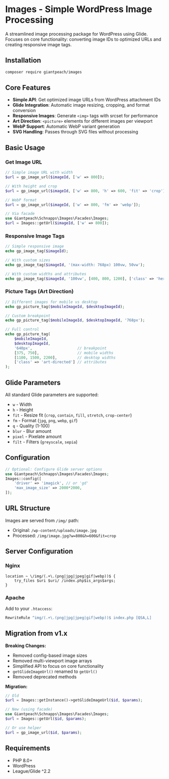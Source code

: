 # Images - Simple WordPress Image Processing

A streamlined image processing package for WordPress using Glide. Focuses on core functionality: converting image IDs to optimized URLs and creating responsive image tags.

## Installation

```bash
composer require giantpeach/images
```

## Core Features

- **Simple API**: Get optimized image URLs from WordPress attachment IDs
- **Glide Integration**: Automatic image resizing, cropping, and format conversion
- **Responsive Images**: Generate `<img>` tags with srcset for performance
- **Art Direction**: `<picture>` elements for different images per viewport
- **WebP Support**: Automatic WebP variant generation
- **SVG Handling**: Passes through SVG files without processing

## Basic Usage

### Get Image URL

```php
// Simple image URL with width
$url = gp_image_url($imageId, ['w' => 800]);

// With height and crop
$url = gp_image_url($imageId, ['w' => 800, 'h' => 600, 'fit' => 'crop']);

// WebP format
$url = gp_image_url($imageId, ['w' => 800, 'fm' => 'webp']);

// Via facade
use Giantpeach\Schnapps\Images\Facades\Images;
$url = Images::getUrl($imageId, ['w' => 800]);
```

### Responsive Image Tags

```php
// Simple responsive image
echo gp_image_tag($imageId);

// With custom sizes
echo gp_image_tag($imageId, '(max-width: 768px) 100vw, 50vw');

// With custom widths and attributes
echo gp_image_tag($imageId, '100vw', [400, 800, 1200], ['class' => 'hero']);
```

### Picture Tags (Art Direction)

```php
// Different images for mobile vs desktop
echo gp_picture_tag($mobileImageId, $desktopImageId);

// Custom breakpoint
echo gp_picture_tag($mobileImageId, $desktopImageId, '768px');

// Full control
echo gp_picture_tag(
    $mobileImageId, 
    $desktopImageId, 
    '640px',                    // breakpoint
    [375, 750],                 // mobile widths
    [1100, 1500, 2200],         // desktop widths
    ['class' => 'art-directed'] // attributes
);
```

## Glide Parameters

All standard Glide parameters are supported:

- `w` - Width
- `h` - Height  
- `fit` - Resize fit (`crop`, `contain`, `fill`, `stretch`, `crop-center`)
- `fm` - Format (`jpg`, `png`, `webp`, `gif`)
- `q` - Quality (1-100)
- `blur` - Blur amount
- `pixel` - Pixelate amount
- `filt` - Filters (`greyscale`, `sepia`)

## Configuration

```php
// Optional: Configure Glide server options
use Giantpeach\Schnapps\Images\Facades\Images;
Images::config([
    'driver' => 'imagick', // or 'gd'
    'max_image_size' => 2000*2000,
]);
```

## URL Structure

Images are served from `/img/` path:
- Original: `/wp-content/uploads/image.jpg`
- Processed: `/img/image.jpg?w=800&h=600&fit=crop`

## Server Configuration

### Nginx
```nginx
location ~ \/img/(.+\.(png|jpg|jpeg|gif|webp))$ {
    try_files $uri $uri/ /index.php$is_args$args;
}
```

### Apache
Add to your `.htaccess`:
```apache
RewriteRule ^img/(.+\.(png|jpg|jpeg|gif|webp))$ index.php [QSA,L]
```

## Migration from v1.x

**Breaking Changes:**
- Removed config-based image sizes
- Removed multi-viewport image arrays  
- Simplified API to focus on core functionality
- `getGlideImageUrl()` renamed to `getUrl()`
- Removed deprecated methods

**Migration:**
```php
// Old
$url = Images::getInstance()->getGlideImageUrl($id, $params);

// New (using facade)
use Giantpeach\Schnapps\Images\Facades\Images;
$url = Images::getUrl($id, $params);

// Or use helper
$url = gp_image_url($id, $params);
```

## Requirements

- PHP 8.0+
- WordPress
- League/Glide ^2.2